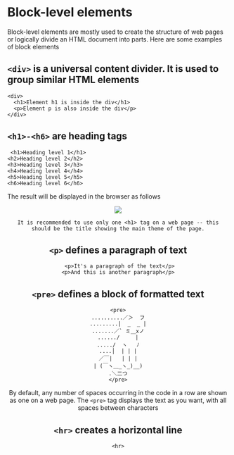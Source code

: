 # Block-level elements
 Block-level elements are mostly used to create the structure of web pages or logically divide an HTML document into parts. Here are some examples of block elements
 ## `<div>` is a universal content divider. It is used to group similar HTML elements
 
```
<div>
  <h1>Element h1 is inside the div</h1>
  <p>Element p is also inside the div</p>
</div>
```

## `<h1>-<h6>` are heading tags

```
 <h1>Heading level 1</h1>
<h2>Heading level 2</h2>
<h3>Heading level 3</h3>
<h4>Heading level 4</h4>
<h5>Heading level 5</h5>
<h6>Heading level 6</h6>
 ```
 
 The result will be displayed in the browser as follows
 
 <center>
 <img src = "https://ucarecdn.com/1024eb97-7526-4cf8-ba09-e5375fd02910/-/crop/281x277/663,394/-/preview/">
  <center>
   
```
It is recommended to use only one <h1> tag on a web page -- this should be the title showing the main theme of the page.
```

 ## `<p>` defines a paragraph of text
 
```
 <p>It's a paragraph of the text</p>
<p>And this is another paragraph</p>
```
 
 ## `<pre>` defines a block of formatted text
 
 ```
 <pre>
..........／＞  フ
.........|  _  _ |
.......／` ミ＿xノ
....../     |
...../  ヽ   ﾉ
....│  | | |
／￣|   | | |
| (￣ヽ＿_ヽ_)__)
.＼二つ
</pre>
```

By default, any number of spaces occurring in the code in a row are shown as one on a web page. The `<pre>` tag displays the text as you want, with all spaces between characters


## `<hr>` creates a horizontal line 

```
<hr>
```
